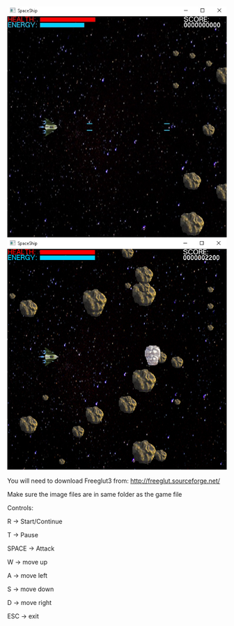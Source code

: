 ![Image1](https://github.com/MladenMarkovic90/Spaceship/blob/master/Screenshot/SS1.jpg)
![Image2](https://github.com/MladenMarkovic90/Spaceship/blob/master/Screenshot/SS2.png)

You will need to download Freeglut3 from: http://freeglut.sourceforge.net/

Make sure the image files are in same folder as the game file

Controls:

R -> Start/Continue

T -> Pause

SPACE -> Attack

W -> move up

A -> move left

S -> move down

D -> move right

ESC -> exit
